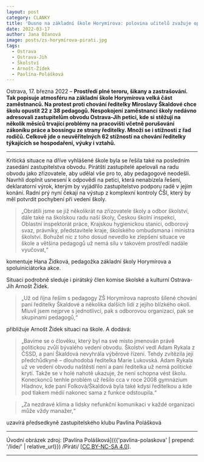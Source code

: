 ```yaml
---
layout: post
category: CLANKY
title: 'Dusno na základní škole Horymírova: polovina učitelů zvažuje opuštění školy'			
date: 2022-03-17
author: Jana Ožanová
image: posts/zs-horymírova-pirati.jpg
tags:					
  - Ostrava
  - Ostrava-Jih
  - Školství
  - Arnošt-Žídek
  - Pavlína-Polášková		
---
```


Ostrava, 17. března 2022 – **Prostředí plné teroru, šikany a zastrašování. Tak popisuje atmosféru na základní škole Horymírova velká část zaměstnanců. Na protest proti chování ředitelky Miroslavy Škaldové chce školu opustit 22 z 38 pedagogů. Nespokojení zaměstnanci školy nedávno adresovali zastupitelům obvodu Ostrava-Jih petici, kde si stěžují na několik měsíců trvající problémy na pracovišti včetně porušování zákoníku práce a bossingu ze strany ředitelky. Množí se i stížnosti z řad rodičů. Celkově jde o neuvěřitelných 62 stížností na chování ředitelky týkajících se hospodaření, výuky i vztahů.**

<hr />

Kritická situace na dříve vyhlášené škole byla se řešila také na posledním zasedání zastupitelstva obvodu. Pirátští zastupitelé apelovali na radu obvodu jako zřizovatele, aby udělal vše pro to, aby pedagogové neodešli. Navrhli doplnit usnesení k odpovědi na petici, která nenabízela řešení, deklaratorní výrok, kterým by vyjádřilo zastupitelstvo podporu radě v jejím konání. Radní prý nyní čekají na výstup z komplexní kontroly ČŠI, který by měl potvrdit pochybení při vedení školy.

>„Obrátili jsme se již několikrát na zřizovatele školy a odbor školství, dále také na školskou radu naší školy, Českou školní inspekci, Oblastní inspektorát práce, Krajskou hygienickou stanici, odborový svaz, právníky, představitele kraje, školského ombudsmana i ministra školství. Bohužel nic z toho dosud nevedlo ke zlepšení situace ve škole a většina pedagogů už nemá sílu v takovém prostředí nadále vyučovat,“

komentuje Hana Žídková, pedagožka základní školy Horymírova a spoluiniciátorka akce.

Situaci podrobně sleduje i pirátský člen komise školské a kulturní Ostrava-Jih Arnošt Žídek.
>„Už od října řeším s pedagogy ZŠ Horymírova naprosto šílené chování paní ředitelky Škaldové a několika dalších lidí z jejího blízkého okolí. Mluvil jsem nejprve s jednotlivci, pak s odborovou organizací, pak se skupinami pedagogů,“

přibližuje Arnošt Žídek situaci na škole. A dodává:

>„Bavíme se o člověku, který byl na své místo jmenován právě politickou zvůlí bývalého vedení obvodu. Školství vedl Adam Rykala z ČSSD, a paní Škaldová nevyhrála výběrové řízení. Tehdy zvítězila její předchůdkyně – dlouhodobá ředitelka Marie Lukovská. Adam Rykala už ve vedení obvodu naštěstí není a paní ředitelka už nemá politické krytí. Takže se v holé nahotě ukazuje, že není schopna vést školu. Koneckonců tenhle problém už řešilo cca v roce 2008 gymnázium Hladnov, kde paní Folková/Škaldová byla také kdysi ředitelkou a kde pod tlakem médií nakonec sama z funkce odstoupila.“

>„Za nezdravé klima a lidsky nefunkční komunikaci v každé organizaci může vždy manažer,“

uzavírá předsedkyně zastupitelského klubu Pavlína Polášková

---

Úvodní obrázek zdroj: [Pavlína Polášková]({{'pavlina-polaskova' | prepend: '/lide/' | relative_url}}) /Piráti/ \[[CC BY-NC-SA 4.0](https://creativecommons.org/licenses/by-nc-sa/4.0/deed.cs)\].

- - -

